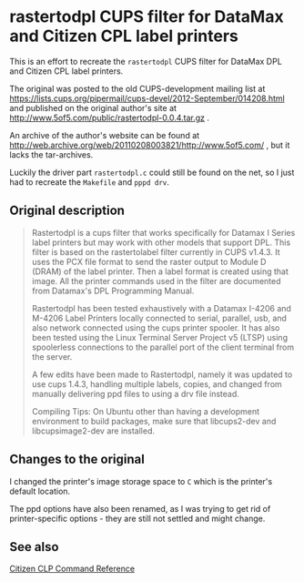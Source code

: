 # rastertodpl CUPS filter for DataMax and Citizen CPL label printers

This is an effort to recreate the `rastertodpl` CUPS filter for DataMax DPL and Citizen CPL label printers.

The original was posted to the old CUPS-development mailing list at https://lists.cups.org/pipermail/cups-devel/2012-September/014208.html and published on the original author's site at  http://www.5of5.com/public/rastertodpl-0.0.4.tar.gz .

An archive of the author's website can be found at http://web.archive.org/web/20110208003821/http://www.5of5.com/ , but it lacks the tar-archives.

Luckily the driver part `rastertodpl.c` could still be found on the net, so I just had to recreate the `Makefile` and `pppd drv`.

## Original description

 > Rastertodpl is a cups filter that works specifically for Datamax I Series label printers but may work with other models that support DPL. This filter is based on the rastertolabel filter currently in CUPS v1.4.3. It uses the PCX file format to send the raster output to Module D (DRAM) of the label printer. Then a label format is created using that image. All the printer commands used in the filter are documented from Datamax's DPL Programming Manual.
> 
 > Rastertodpl has been tested exhaustively with a Datamax I-4206 and M-4206 Label Printers locally connected to serial, parallel, usb, and also network connected using the cups printer spooler. It has also been tested using the Linux Terminal Server Project v5 (LTSP) using spoolerless connections to the parallel port of the client terminal from the server.
> 
> A few edits have been made to Rastertodpl, namely it was updated to use cups 1.4.3, handling multiple labels, copies, and changed from manually delivering ppd files to using a drv file instead.
> 
> Compiling Tips: On Ubuntu other than having a development environment to build packages, make sure that libcups2-dev and libcupsimage2-dev are installed.

## Changes to the original

I changed the printer's image storage space to `C` which is the printer's default location.

The ppd options have also been renamed, as I was trying to get rid of printer-specific options - they are still not settled and might change.

## See also

[Citizen CLP Command Reference](https://www.citizen-systems.com/resource/support/Label/CL-S521/Official_Docs/Label_Printer_CL-S_Command_Reference_ENG.pdf)
